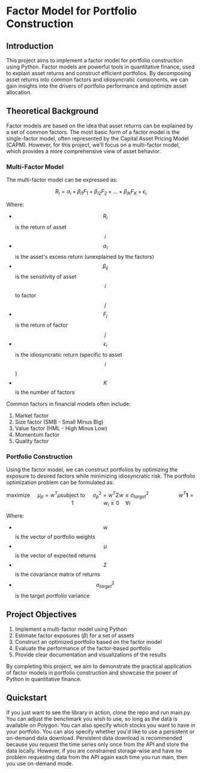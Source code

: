 # Factor Model for Portfolio Construction

## Introduction

This project aims to implement a factor model for portfolio construction using Python. Factor models are powerful tools
in quantitative finance, used to explain asset returns and construct efficient portfolios. By decomposing asset returns
into common factors and idiosyncratic components, we can gain insights into the drivers of portfolio performance and
optimize asset allocation.

## Theoretical Background

Factor models are based on the idea that asset returns can be explained by a set of common factors. The most basic form
of a factor model is the single-factor model, often represented by the Capital Asset Pricing Model (CAPM). However, for
this project, we'll focus on a multi-factor model, which provides a more comprehensive view of asset behavior.

### Multi-Factor Model

The multi-factor model can be expressed as:

$$R_i = \alpha_i + \beta_{i1}F_1 + \beta_{i2}F_2 + ... + \beta_{iK}F_K + \epsilon_i$$

Where:

- $$R_i$$ is the return of asset $$i$$
- $$\alpha_i$$ is the asset's excess return (unexplained by the factors)
- $$\beta_{ij}$$ is the sensitivity of asset $$i$$ to factor $$j$$
- $$F_j$$ is the return of factor $$j$$
- $$\epsilon_i$$ is the idiosyncratic return (specific to asset $$i$$)
- $$K$$ is the number of factors

Common factors in financial models often include:

1. Market factor
2. Size factor (SMB - Small Minus Big)
3. Value factor (HML - High Minus Low)
4. Momentum factor
5. Quality factor

### Portfolio Construction

Using the factor model, we can construct portfolios by optimizing the exposure to desired factors while minimizing
idiosyncratic risk. The portfolio optimization problem can be formulated as:

$$\text{maximize } \quad \mu_p = w^T\mu
\text{subject to } \quad \sigma_p^2 = w^T\Sigma w \leq \sigma_{target}^2
\qquad\qquad\quad w^T\mathbf{1} = 1
\qquad\qquad\quad w_i \geq 0 \quad \forall i$$

Where:

- $$w$$ is the vector of portfolio weights
- $$\mu$$ is the vector of expected returns
- $$\Sigma$$ is the covariance matrix of returns
- $$\sigma_{target}^2$$ is the target portfolio variance

## Project Objectives

1. Implement a multi-factor model using Python
2. Estimate factor exposures ($\beta$) for a set of assets
3. Construct an optimized portfolio based on the factor model
4. Evaluate the performance of the factor-based portfolio
5. Provide clear documentation and visualizations of the results

By completing this project, we aim to demonstrate the practical application of factor models in portfolio construction
and showcase the power of Python in quantitative finance.

## Quickstart

If you just want to see the library in action, clone the repo and run main.py. You can adjust the benchmark you wish to
use, so long as the data is available on Polygon. You can also specify which stocks you want to have in your portfolio.
You can also specify whether you'd like to use a persistent or on-demand data download. Persistent data download is
recommended because you request the time series only once from the API and store the data locally. However, if you are
constrained storage-wise and have no problem requesting data from the API again each time you run main, then you use
on-demand mode.